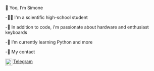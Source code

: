   👋 Yoo, I’m Simone 
  
-🧑‍🎓  I'm a scientific high-school student

-👀  In addition to code, i'm passionate about hardware and enthusiast keyboards

-🌱  I’m currently learning Python and more


-📇  My contact

<img align="left" alt="codeSTACKr | Telegram" width="22px" src="https://www.google.com/url?sa=i&url=https%3A%2F%2Fit.m.wikipedia.org%2Fwiki%2FFile%3ATelegram_logo.svg&psig=AOvVaw3-jstoQy2Tk1AzfHSkg7zA&ust=1641340135061000&source=images&cd=vfe&ved=0CAsQjRxqFwoTCPDilqbhlvUCFQAAAAAdAAAAABAD" />[Telegram](https://www.t.me/si_gis)

<br />

<!---
SimoneGenovese1/SimoneGenovese1 is a ✨ special ✨ repository because its `README.md` (this file) appears on your GitHub profile.
You can click the Preview link to take a look at your changes.
--->
